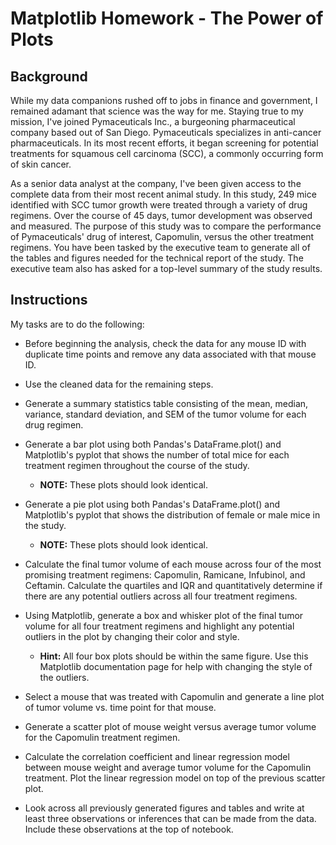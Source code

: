 # Matplotlib Homework - The Power of Plots

## Background

While my data companions rushed off to jobs in finance and government, I remained adamant that science was the way for me. Staying true to my mission, I've joined Pymaceuticals Inc., a burgeoning pharmaceutical company based out of San Diego. Pymaceuticals specializes in anti-cancer pharmaceuticals. In its most recent efforts, it began screening for potential treatments for squamous cell carcinoma (SCC), a commonly occurring form of skin cancer.

As a senior data analyst at the company, I've been given access to the complete data from their most recent animal study. In this study, 249 mice identified with SCC tumor growth were treated through a variety of drug regimens. Over the course of 45 days, tumor development was observed and measured. The purpose of this study was to compare the performance of Pymaceuticals' drug of interest, Capomulin, versus the other treatment regimens. You have been tasked by the executive team to generate all of the tables and figures needed for the technical report of the study. The executive team also has asked for a top-level summary of the study results.

## Instructions
My tasks are to do the following:


* Before beginning the analysis, check the data for any mouse ID with duplicate time points and remove any data associated with that mouse ID.

* Use the cleaned data for the remaining steps.

* Generate a summary statistics table consisting of the mean, median, variance, standard deviation, and SEM of the tumor volume for each drug regimen.
 
* Generate a bar plot using both Pandas's DataFrame.plot() and Matplotlib's pyplot that shows  the number of total mice for each treatment regimen throughout the course of the study.

	* **NOTE:** These plots should look identical.

* Generate a pie plot using both Pandas's DataFrame.plot() and Matplotlib's pyplot that shows the distribution of female or male mice in the study.
 
	* **NOTE:** These plots should look identical.

* Calculate the final tumor volume of each mouse across four of the most promising treatment regimens: Capomulin, Ramicane, Infubinol, and Ceftamin. Calculate the quartiles and IQR and quantitatively determine if there are any potential outliers across all four treatment regimens.

* Using Matplotlib, generate a box and whisker plot of the final tumor volume for all four treatment regimens and highlight any potential outliers in the plot by changing their color and style.

	* **Hint:** All four box plots should be within the same figure. Use this Matplotlib documentation page for help with changing the style of the outliers.

* Select a mouse that was treated with Capomulin and generate a line plot of tumor volume vs. time point for that mouse.
 
* Generate a scatter plot of mouse weight versus average tumor volume for the Capomulin treatment regimen.
 
* Calculate the correlation coefficient and linear regression model between mouse weight and average tumor volume for the Capomulin treatment. Plot the linear regression model on top of the previous scatter plot.

* Look across all previously generated figures and tables and write at least three observations or inferences that can be made from the data. Include these observations at the top of notebook.